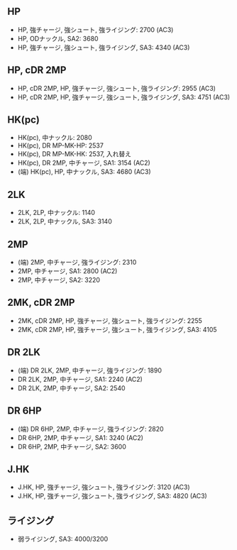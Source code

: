 ## HP

- HP, 強チャージ, 強シュート, 強ライジング: 2700 (AC3)
- HP, ODナックル, SA2: 3680
- HP, 強チャージ, 強シュート, 強ライジング, SA3: 4340 (AC3)

## HP, cDR 2MP

- HP, cDR 2MP, HP, 強チャージ, 強シュート, 強ライジング: 2955 (AC3)
- HP, cDR 2MP, HP, 強チャージ, 強シュート, 強ライジング, SA3: 4751 (AC3)

## HK(pc)

- HK(pc), 中ナックル: 2080
- HK(pc), DR MP-MK-HP: 2537
- HK(pc), DR MP-MK-HK: 2537, 入れ替え
- HK(pc), DR 2MP, 中チャージ, SA1: 3154 (AC2)
- (端) HK(pc), HP, 中ナックル, SA3: 4680 (AC3)

## 2LK

- 2LK, 2LP, 中ナックル: 1140
- 2LK, 2LP, 中ナックル, SA3: 3140

## 2MP

- (端) 2MP, 中チャージ, 強ライジング: 2310
- 2MP, 中チャージ, SA1: 2800 (AC2)
- 2MP, 中チャージ, SA2: 3220

## 2MK, cDR 2MP

- 2MK, cDR 2MP, HP, 強チャージ, 強シュート, 強ライジング: 2255
- 2MK, cDR 2MP, HP, 強チャージ, 強シュート, 強ライジング, SA3: 4105

## DR 2LK

- (端) DR 2LK, 2MP, 中チャージ, 強ライジング: 1890
- DR 2LK, 2MP, 中チャージ, SA1: 2240 (AC2)
- DR 2LK, 2MP, 中チャージ, SA2: 2540

## DR 6HP

- (端) DR 6HP, 2MP, 中チャージ, 強ライジング: 2820
- DR 6HP, 2MP, 中チャージ, SA1: 3240 (AC2)
- DR 6HP, 2MP, 中チャージ, SA2: 3600

## J.HK

- J.HK, HP, 強チャージ, 強シュート, 強ライジング: 3120 (AC3)
- J.HK, HP, 強チャージ, 強シュート, 強ライジング, SA3: 4820 (AC3)

## ライジング

- 弱ライジング, SA3: 4000/3200
